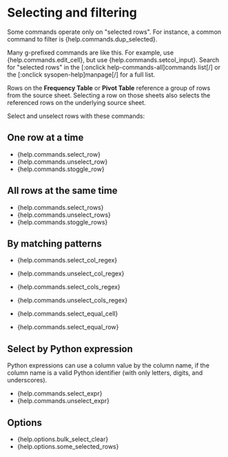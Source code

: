 # Selecting and filtering

Some commands operate only on "selected rows".  For instance, a common command to filter is {help.commands.dup_selected}.

Many g-prefixed commands are like this. For example, use {help.commands.edit_cell}, but use {help.commands.setcol_input}.  Search for "selected rows" in the [:onclick help-commands-all]commands list[/] or the [:onclick sysopen-help]manpage[/] for a full list.

Rows on the **Frequency Table** or **Pivot Table** reference a group of rows from the source sheet.  Selecting a row on those sheets also selects the referenced rows on the underlying source sheet.

Select and unselect rows with these commands:

## One row at a time

- {help.commands.select_row}
- {help.commands.unselect_row}
- {help.commands.stoggle_row}

## All rows at the same time

- {help.commands.select_rows}
- {help.commands.unselect_rows}
- {help.commands.stoggle_rows}

## By matching patterns

- {help.commands.select_col_regex}
- {help.commands.unselect_col_regex}
- {help.commands.select_cols_regex}
- {help.commands.unselect_cols_regex}

- {help.commands.select_equal_cell}
- {help.commands.select_equal_row}

## Select by Python expression

Python expressions can use a column value by the column name, if the
column name is a valid Python identifier (with only letters, digits, and underscores).

- {help.commands.select_expr}
- {help.commands.unselect_expr}

## Options

- {help.options.bulk_select_clear}
- {help.options.some_selected_rows}
